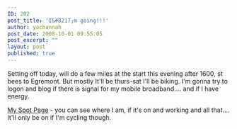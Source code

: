 ```yaml
---
ID: 202
post_title: 'I&#8217;m going!!!'
author: yochannah
post_date: 2008-10-01 09:55:05
post_excerpt: ""
layout: post
published: true
---
```

Setting off today, will do a few miles at the start this evening after 1600, st bees to Egremont. But mostly It'll be thurs-sat I'll be biking. I'm gonna try to logon and blog if there is signal for my mobile broadband.... and if I have energy.

<a href="http://share.findmespot.com/shared/faces/viewspots.jsp?glId=0CsHN9HHtX7meY7INSDSa0774QrWGU6hM">My Spot Page</a> - you can see where I am, if it's on and working and all that.... It'll only be on if I'm cycling though.